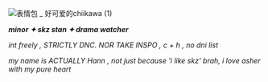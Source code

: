 
![表情包 _ 好可爱的chiikawa (1)](https://github.com/user-attachments/assets/250a7b84-0843-49d2-a3c8-9ac732dab20d)

***minor ✦ skz stan ✦ drama watcher*** 

*int freely , STRICTLY DNC. NOR TAKE INSPO , c + h , no dni list*

*my name is ACTUALLY Hann , not just because 'i like skz' brah, i love asher with my pure heart*
